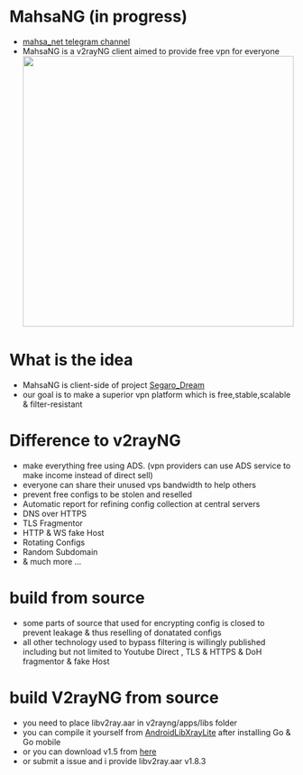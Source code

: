 # MahsaNG (in progress)
- [mahsa_net telegram channel](https://t.me/mahsa_net)
- MahsaNG is a v2rayNG client aimed to provide free vpn for everyone<br>
<img src="https://github.com/GFW-knocker/MahsaNG/blob/master/Mahsa_logo.jpg?raw=true" width="480" ><br>


# What is the idea
- MahsaNG is client-side of project [Segaro_Dream](https://github.com/GFW-knocker/Segaro_Dream)
- our goal is to make a superior vpn platform which is free,stable,scalable & filter-resistant

# Difference to v2rayNG
- make everything free using ADS. (vpn providers can use ADS service to make income instead of direct sell)
- everyone can share their unused vps bandwidth to help others
- prevent free configs to be stolen and reselled
- Automatic report for refining config collection at central servers
- DNS over HTTPS
- TLS Fragmentor
- HTTP & WS fake Host
- Rotating Configs
- Random Subdomain
- & much more ...

# build from source
- some parts of source that used for encrypting config is closed to prevent leakage & thus reselling of donatated configs
- all other technology used to bypass filtering is willingly published including but not limited to Youtube Direct , TLS & HTTPS & DoH fragmentor & fake Host

# build V2rayNG from source
- you need to place libv2ray.aar in v2rayng/apps/libs folder
- you can compile it yourself from [AndroidLibXrayLite](https://github.com/2dust/AndroidLibXrayLite) after installing Go & Go mobile
- or you can download v1.5 from [here](https://github.com/2dust/v2rayNG/blob/09d854dc784365e5499e444aff065055adcc5105/V2rayNG/app/libs/libv2ray.aar)
- or submit a issue and i provide libv2ray.aar v1.8.3

